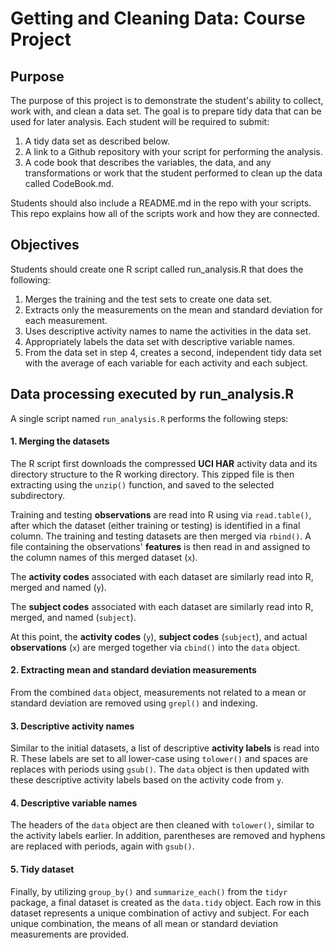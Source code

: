 # Getting and Cleaning Data:  Course Project
## Purpose
The purpose of this project is to demonstrate the student's ability to collect, work with, and clean a data set. The goal is to prepare tidy data that can be used for later analysis. Each student will be required to submit:

1. A tidy data set as described below.
2. A link to a Github repository with your script for performing the analysis.
3. A code book that describes the variables, the data, and any transformations or work that the student performed to clean up the data called CodeBook.md.

Students should also include a README.md in the repo with your scripts. This repo explains how all of the scripts work and how they are connected.

## Objectives
Students should create one R script called run_analysis.R that does the following:

1. Merges the training and the test sets to create one data set.
2. Extracts only the measurements on the mean and standard deviation for each measurement.
3. Uses descriptive activity names to name the activities in the data set.
4. Appropriately labels the data set with descriptive variable names.
5. From the data set in step 4, creates a second, independent tidy data set with the average of each variable for each activity and each subject.

## Data processing executed by run_analysis.R
A single script named `run_analysis.R` performs the following steps:

#### 1. Merging the datasets
The R script first downloads the compressed **UCI HAR** activity data and its directory structure to the R working directory.  This zipped file is then extracting using the `unzip()` function, and saved to the selected subdirectory.

Training and testing **observations** are read into R using via `read.table()`, after which the dataset (either training or testing) is identified in a final column.  The training and testing datasets are then merged via `rbind()`.  A file containing the observations' **features** is then read in and assigned to the column names of this merged dataset (`x`).

The **activity codes** associated with each dataset are similarly read into R, merged and named (`y`).

The **subject codes** associated with each dataset are similarly read into R, merged, and named (`subject`).

At this point, the **activity codes** (`y`), **subject codes** (`subject`), and actual **observations** (`x`) are merged together via `cbind()` into the `data` object.

#### 2. Extracting mean and standard deviation measurements
From the combined `data` object, measurements not related to a mean or standard deviation are removed using `grepl()` and indexing.

#### 3. Descriptive activity names
Similar to the initial datasets, a list of descriptive **activity labels** is read into R.  These labels are set to all lower-case using `tolower()` and spaces are replaces with periods using `gsub()`.  The `data` object is then updated with these descriptive activity labels based on the activity code from `y`.

#### 4. Descriptive variable names
The headers of the `data` object are then cleaned with `tolower()`, similar to the activity labels earlier.  In addition, parentheses are removed and hyphens are replaced with periods, again with `gsub()`.

#### 5. Tidy dataset
Finally, by utilizing `group_by()` and `summarize_each()` from the `tidyr` package, a final dataset is created as the `data.tidy` object.  Each row in this dataset represents a unique combination of activy and subject.  For each unique combination, the means of all mean or standard deviation measurements are provided.
